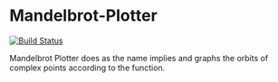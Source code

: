 # Mandelbrot-Plotter

[![Build Status](https://travis-ci.org/SDBagel/Mandelbrot-Plotter.svg?branch=master)](https://travis-ci.org/SDBagel/Mandelbrot-Plotter)

Mandelbrot Plotter does as the name implies and graphs the orbits of complex points according to the function.
